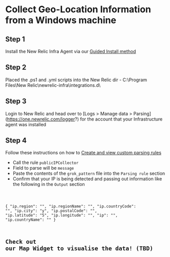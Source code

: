 # Collect Geo-Location Information from a Windows machine

## Step 1

Install the New Relic Infra Agent via our [Guided Install method](https://one.newrelic.com/launcher/nr1-core.explorer?pane=eyJuZXJkbGV0SWQiOiJucjEtY29yZS5saXN0aW5nIn0=&cards[0]=eyJuZXJkbGV0SWQiOiJucjEtaW5zdGFsbC1uZXdyZWxpYy5ucjEtaW5zdGFsbC1uZXdyZWxpYyIsImFjdGl2ZUNvbXBvbmVudCI6IlZUU09FbnZpcm9ubWVudCIsInBhdGgiOiJndWlkZWQifQ==)

## Step 2

Placed the .ps1 and .yml scripts into the New Relic dir - C:\Program Files\New Relic\newrelic-infra\integrations.d\

## Step 3

Login to New Relic and head over to [Logs > Manage data > Parsing] (https://one.newrelic.com/logger?) for the account that your Infrastructure agent was installed

## Step 4

Follow these instructions on how to [Create and view custom parsing rules](https://docs.newrelic.com/docs/logs/ui-data/parsing/#custom-parsing)

- Call the rule <code>publicIPCollector</code>
- Field to parse will be <code>message</code>
- Paste the contents of the <code>grok_pattern</code> file into the <code>Parsing rule</code> section
- Confirm that your IP is being detected and passing out information like the following in the <code>Output</code> section
  <code>

{
"ip.region": "<data>",
"ip.regionName": "<data>",
"ip.countryCode": "<data>",
"ip.city": "<data>y",
"ip.postalCode": "<data>",
"ip.latitude": "<data>5",
"ip.longitude": "<data>",
"ip": "<data>",
"ip.countryName": "<data>"
}

## Check out our Map Widget to visualise the data! (TBD)
